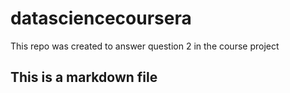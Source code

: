 # datasciencecoursera
This repo was created to answer question 2 in the course project
## This is a markdown file
